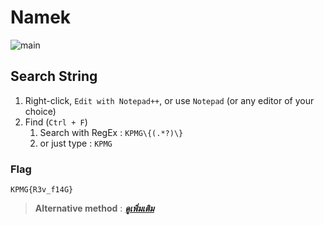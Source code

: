 # Namek

![main](https://miro.medium.com/max/1400/1*6W4gL43dXMoi244qnlGwLw.png)

## Search String
1. Right-click, `Edit with Notepad++`, or use `Notepad` (or any editor of your choice)
2. Find (`Ctrl + F`)
    1. Search with RegEx : `KPMG\{(.*?)\}`
    2. or just type : `KPMG`

### Flag
```
KPMG{R3v_f14G}
```

> **Alternative method** : [***ดูเพิ่มเติม***](https://medium.com/@PlyNatwara/namek-writeups-kpmg-cyber-security-challenge-2021-6408ea50ba99)
